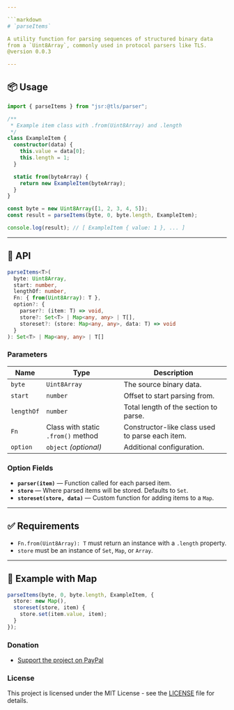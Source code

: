 ```yaml
---

```markdown
# `parseItems`

A utility function for parsing sequences of structured binary data 
from a `Uint8Array`, commonly used in protocol parsers like TLS.
@version 0.0.3

---
```


## 📦 Usage

```ts
import { parseItems } from "jsr:@tls/parser";

/**
 * Example item class with .from(Uint8Array) and .length
 */
class ExampleItem {
  constructor(data) {
    this.value = data[0];
    this.length = 1;
  }

  static from(byteArray) {
    return new ExampleItem(byteArray);
  }
}

const byte = new Uint8Array([1, 2, 3, 4, 5]);
const result = parseItems(byte, 0, byte.length, ExampleItem);

console.log(result); // [ ExampleItem { value: 1 }, ... ]
```

---

## 🧩 API

```ts
parseItems<T>(
  byte: Uint8Array,
  start: number,
  lengthOf: number,
  Fn: { from(Uint8Array): T },
  option?: {
    parser?: (item: T) => void,
    store?: Set<T> | Map<any, any> | T[],
    storeset?: (store: Map<any, any>, data: T) => void
  }
): Set<T> | Map<any, any> | T[]
```

### Parameters

| Name      | Type                              | Description |
|-----------|-----------------------------------|-------------|
| `byte`    | `Uint8Array`                      | The source binary data. |
| `start`   | `number`                          | Offset to start parsing from. |
| `lengthOf`| `number`                          | Total length of the section to parse. |
| `Fn`      | Class with static `.from()` method| Constructor-like class used to parse each item. |
| `option`  | `object` *(optional)*             | Additional configuration. |

### Option Fields

- **`parser(item)`** — Function called for each parsed item.
- **`store`** — Where parsed items will be stored. Defaults to `Set`.
- **`storeset(store, data)`** — Custom function for adding items to a `Map`.

---

## ✅ Requirements

- `Fn.from(Uint8Array): T` must return an instance with a `.length` property.
- `store` must be an instance of `Set`, `Map`, or `Array`.

---

## 🧪 Example with Map

```ts
parseItems(byte, 0, byte.length, ExampleItem, {
  store: new Map(),
  storeset(store, item) {
    store.set(item.value, item);
  }
});
```

### Donation

- [Support the project on PayPal](https://paypal.me/aiconeid)

### License

This project is licensed under the MIT License - see the [LICENSE](LICENSE) file for details.
